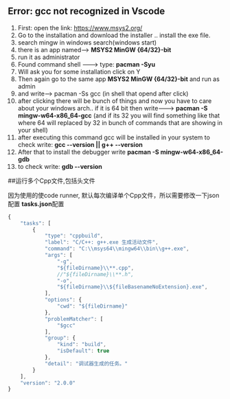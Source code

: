 ## Error: gcc not recognized in Vscode 
1. First: open the link: https://www.msys2.org/
2. Go to the installation and download the installer .. install the exe file.
3. search mingw in windows search(windows start)
4. there is an app named--> **MSYS2 MinGW {64/32}-bit**
5. run it as administrator
6. Found command shell ---> type: **pacman -Syu**
7. Will ask you for some installation click on Y
8. Then again go to the same app **MSYS2 MinGW {64/32}-bit** and run as admin
9. and write--> pacman -Ss gcc (in shell that opend after click)
10. after clicking there will be bunch of things and now you have to care about your windows arch.. if it is 64 bit then write---> **pacman -S mingw-w64-x86_64-gcc** (and if its 32 you will find something like that where 64 will replaced by 32 in bunch of commands that are showing in your shell)
11. after executing this command gcc will be installed in your system to check write: **gcc --version || g++ --version**
12. After that to install the debugger write **pacman -S mingw-w64-x86_64-gdb**
13. to check write: **gdb --version**
    

##运行多个Cpp文件,包括头文件

因为使用的使code runner, 默认每次编译单个Cpp文件，所以需要修改一下json配置
**tasks.json**配置
``` javascript
{
    "tasks": [
        {
            "type": "cppbuild",
            "label": "C/C++: g++.exe 生成活动文件",
            "command": "C:\\msys64\\mingw64\\bin\\g++.exe",
            "args": [
                "-g",
                "${fileDirname}\\**.cpp",
                //"${fileDirname}\\**.h",
                "-o",
                "${fileDirname}\\${fileBasenameNoExtension}.exe",
            ],
            "options": {
                "cwd": "${fileDirname}"
            },
            "problemMatcher": [
                "$gcc"
            ],
            "group": {
                "kind": "build",
                "isDefault": true
            },
            "detail": "调试器生成的任务。"
        }
    ],
    "version": "2.0.0"
}
```